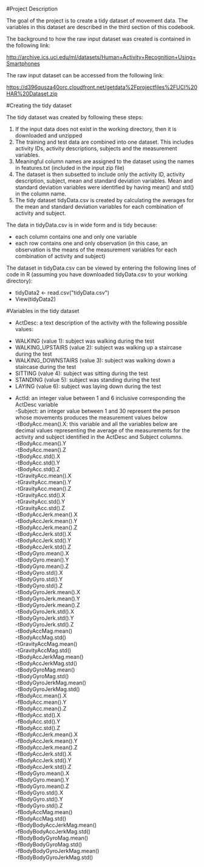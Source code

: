 #Project Description

The goal of the project is to create a tidy dataset of movement data. The variables in this dataset are described in the third section of this codebook.

The background to how the raw input dataset was created is contained in the following link:

http://archive.ics.uci.edu/ml/datasets/Human+Activity+Recognition+Using+Smartphones

The raw input dataset can be accessed from the following link:

https://d396qusza40orc.cloudfront.net/getdata%2Fprojectfiles%2FUCI%20HAR%20Dataset.zip


#Creating the tidy dataset

The tidy dataset was created by following these steps:  
1. If the input data does not exist in the working directory, then it is downloaded and unzipped  
2. The training and test data are combined into one dataset. This includes activity IDs, activity descriptions, subjects and the measurement variables.  
3. Meaningful column names are assigned to the dataset using the names in features.txt (included in the input zip file)  
4. The dataset is then subsetted to include only the activity ID, activity description, subject, mean and standard deviation variables. Mean and standard deviation variables were identified by having mean() and std() in the column name.  
5. The tidy dataset tidyData.csv is created by calculating the averages for the mean and standard deviation variables for each combination of activity and subject.  

The data in tidyData.csv is in wide form and is tidy because:
* each column contains one and only one variable  
* each row contains one and only observation (in this case, an observation is the means of the measurement variables for each combination of activity and subject)  

The dataset in tidyData.csv can be viewed by entering the following lines of code in R (assuming you have downloaded tidyData.csv to your working directory):  
* tidyData2 <- read.csv("tidyData.csv")
* View(tidyData2)

#Variables in the tidy dataset

* ActDesc: a text description of the activity with the following possible values:  
+ WALKING (value 1): subject was walking during the test  
+ WALKING_UPSTAIRS (value 2): subject was walking up a staircase during the test  
+ WALKING_DOWNSTAIRS (value 3): subject was walking down a staircase during the test  
+ SITTING (value 4): subject was sitting during the test  
+ STANDING (value 5): subject was standing during the test  
+ LAYING (value 6): subject was laying down during the test  
* ActId: an integer value between 1 and 6 inclusive corresponding the ActDesc variable  
-Subject: an integer value between 1 and 30 represent the person whose movements produces the measurement values below  
-tBodyAcc.mean().X: this variable and all the variables below are decimal values representing the average of the measurements for the activity and subject identified in the ActDesc and Subject columns.  
-tBodyAcc.mean().Y  
-tBodyAcc.mean().Z  
-tBodyAcc.std().X  
-tBodyAcc.std().Y  
-tBodyAcc.std().Z  
-tGravityAcc.mean().X  
-tGravityAcc.mean().Y  
-tGravityAcc.mean().Z  
-tGravityAcc.std().X  
-tGravityAcc.std().Y  
-tGravityAcc.std().Z  
-tBodyAccJerk.mean().X  
-tBodyAccJerk.mean().Y  
-tBodyAccJerk.mean().Z  
-tBodyAccJerk.std().X  
-tBodyAccJerk.std().Y  
-tBodyAccJerk.std().Z  
-tBodyGyro.mean().X  
-tBodyGyro.mean().Y  
-tBodyGyro.mean().Z  
-tBodyGyro.std().X  
-tBodyGyro.std().Y  
-tBodyGyro.std().Z  
-tBodyGyroJerk.mean().X  
-tBodyGyroJerk.mean().Y  
-tBodyGyroJerk.mean().Z  
-tBodyGyroJerk.std().X  
-tBodyGyroJerk.std().Y  
-tBodyGyroJerk.std().Z  
-tBodyAccMag.mean()  
-tBodyAccMag.std()  
-tGravityAccMag.mean()  
-tGravityAccMag.std()  
-tBodyAccJerkMag.mean()  
-tBodyAccJerkMag.std()  
-tBodyGyroMag.mean()  
-tBodyGyroMag.std()  
-tBodyGyroJerkMag.mean()  
-tBodyGyroJerkMag.std()  
-fBodyAcc.mean().X  
-fBodyAcc.mean().Y  
-fBodyAcc.mean().Z  
-fBodyAcc.std().X  
-fBodyAcc.std().Y  
-fBodyAcc.std().Z  
-fBodyAccJerk.mean().X  
-fBodyAccJerk.mean().Y  
-fBodyAccJerk.mean().Z  
-fBodyAccJerk.std().X  
-fBodyAccJerk.std().Y  
-fBodyAccJerk.std().Z  
-fBodyGyro.mean().X  
-fBodyGyro.mean().Y  
-fBodyGyro.mean().Z  
-fBodyGyro.std().X  
-fBodyGyro.std().Y  
-fBodyGyro.std().Z  
-fBodyAccMag.mean()  
-fBodyAccMag.std()  
-fBodyBodyAccJerkMag.mean()  
-fBodyBodyAccJerkMag.std()  
-fBodyBodyGyroMag.mean()  
-fBodyBodyGyroMag.std()  
-fBodyBodyGyroJerkMag.mean()  
-fBodyBodyGyroJerkMag.std()  